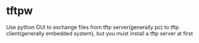 # tftpw
  Use python GUI to exchange files from tftp server(generally pc) to tftp client(generally embedded system), but you must install a tftp server at first
